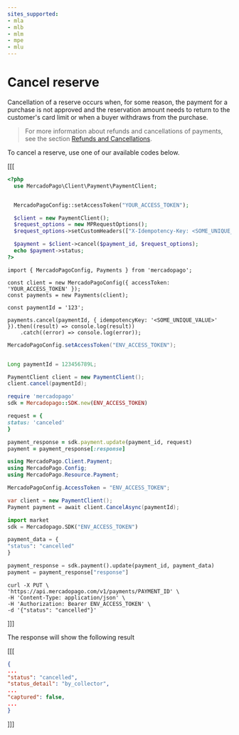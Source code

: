 ```yaml
---
sites_supported:
- mla
- mlb
- mlm
- mpe
- mlu
---
```


# Cancel reserve

Cancellation of a reserve occurs when, for some reason, the payment for a purchase is not approved and the reservation amount needs to return to the customer's card limit or when a buyer withdraws from the purchase. 

> For more information about refunds and cancellations of payments, see the section [Refunds and Cancellations](/developers/en/docs/checkout-api/payment-management/cancellations-and-refunds).

To cancel a reserve, use one of our available codes below.


[[[
```php
<?php
  use MercadoPago\Client\Payment\PaymentClient;


  MercadoPagoConfig::setAccessToken("YOUR_ACCESS_TOKEN");

  $client = new PaymentClient();
  $request_options = new MPRequestOptions();
  $request_options->setCustomHeaders(["X-Idempotency-Key: <SOME_UNIQUE_VALUE>"]);

  $payment = $client->cancel($payment_id, $request_options);
  echo $payment->status;
?>
```
```node
import { MercadoPagoConfig, Payments } from 'mercadopago';

const client = new MercadoPagoConfig({ accessToken: 'YOUR_ACCESS_TOKEN' });
const payments = new Payments(client);

const paymentId = '123';

payments.cancel(paymentId, { idempotencyKey: '<SOME_UNIQUE_VALUE>' }).then((result) => console.log(result))
	.catch((error) => console.log(error));
```
```java
MercadoPagoConfig.setAccessToken("ENV_ACCESS_TOKEN");


Long paymentId = 123456789L;

PaymentClient client = new PaymentClient();
client.cancel(paymentId);
```
```ruby
require 'mercadopago'
sdk = Mercadopago::SDK.new(ENV_ACCESS_TOKEN)

request = {
status: 'canceled'
}

payment_response = sdk.payment.update(payment_id, request)
payment = payment_response[:response]
```
```csharp
using MercadoPago.Client.Payment;
using MercadoPago.Config;
using MercadoPago.Resource.Payment;

MercadoPagoConfig.AccessToken = "ENV_ACCESS_TOKEN";

var client = new PaymentClient();
Payment payment = await client.CancelAsync(paymentId);
```
```python
import market
sdk = Mercadopago.SDK("ENV_ACCESS_TOKEN")

payment_data = {
"status": "cancelled"
}

payment_response = sdk.payment().update(payment_id, payment_data)
payment = payment_response["response"]
```
```curl
curl -X PUT \
'https://api.mercadopago.com/v1/payments/PAYMENT_ID' \
-H 'Content-Type: application/json' \
-H 'Authorization: Bearer ENV_ACCESS_TOKEN' \
-d '{"status": "cancelled"}'
```
]]]

The response will show the following result

[[[
```json
{
...
"status": "cancelled",
"status_detail": "by_collector",
...
"captured": false,
...
}
```
]]]


